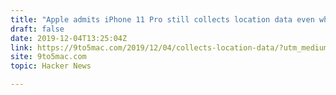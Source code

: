 ```yaml
---
title: "Apple admits iPhone 11 Pro still collects location data even when told not to"
draft: false
date: 2019-12-04T13:25:04Z
link: https://9to5mac.com/2019/12/04/collects-location-data/?utm_medium=RSS&utm_source=hune
site: 9to5mac.com
topic: Hacker News  

---
```


